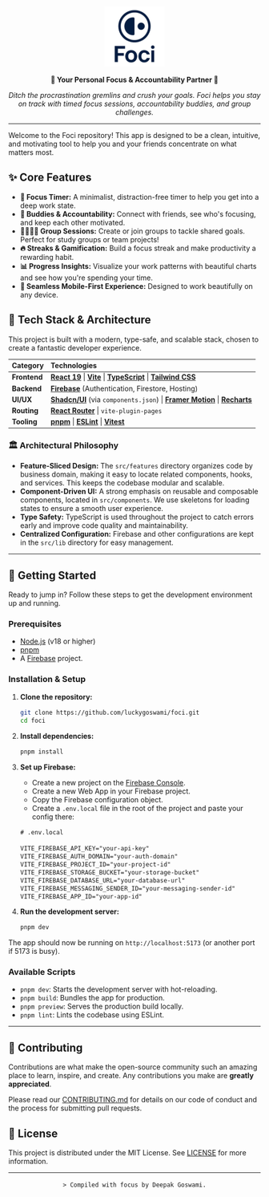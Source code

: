 <div align="center">
  <img src="public/logo.png" alt="Foci Logo" width="120px" />
  <p><strong>🎯 Your Personal Focus & Accountability Partner 🎯</strong></p>
  <p><i>Ditch the procrastination gremlins and crush your goals. Foci helps you stay on track with timed focus sessions, accountability buddies, and group challenges.</i></p>
</div>

<!-- [![Build Status](https://img.shields.io/badge/build-passing-brightgreen)](https://github.com)
[![License: MIT](https://img.shields.io/badge/License-MIT-yellow.svg)](https://opensource.org/licenses/MIT)
[![PRs Welcome](https://img.shields.io/badge/PRs-welcome-brightgreen.svg)](CONTRIBUTING.md)
[![pnpm](https://img.shields.io/badge/maintained%20with-pnpm-yellow.svg)](https://pnpm.io/) -->

---

Welcome to the Foci repository! This app is designed to be a clean, intuitive, and motivating tool to help you and your friends concentrate on what matters most.

## ✨ Core Features

- **🎯 Focus Timer:** A minimalist, distraction-free timer to help you get into a deep work state.
- **🤝 Buddies & Accountability:** Connect with friends, see who's focusing, and keep each other motivated.
- **👨‍👩‍👧‍👦 Group Sessions:** Create or join groups to tackle shared goals. Perfect for study groups or team projects!
- **🔥 Streaks & Gamification:** Build a focus streak and make productivity a rewarding habit.
- **📊 Progress Insights:** Visualize your work patterns with beautiful charts and see how you're spending your time.
- **📱 Seamless Mobile-First Experience:** Designed to work beautifully on any device.

## 🚀 Tech Stack & Architecture

This project is built with a modern, type-safe, and scalable stack, chosen to create a fantastic developer experience.

| Category     | Technologies                                                                                                                                                               |
| :----------- | :------------------------------------------------------------------------------------------------------------------------------------------------------------------------- |
| **Frontend** | [**React 19**](https://react.dev/) \| [**Vite**](https://vitejs.dev/) \| [**TypeScript**](https://www.typescriptlang.org/) \| [**Tailwind CSS**](https://tailwindcss.com/) |
| **Backend**  | [**Firebase**](https://firebase.google.com/) (Authentication, Firestore, Hosting)                                                                                          |
| **UI/UX**    | [**Shadcn/UI**](https://ui.shadcn.com/) (via `components.json`) \| [**Framer Motion**](https://www.framer.com/motion/) \| [**Recharts**](https://recharts.org/)            |
| **Routing**  | [**React Router**](https://reactrouter.com/) \| `vite-plugin-pages`                                                                                                        |
| **Tooling**  | [**pnpm**](https://pnpm.io/) \| [**ESLint**](https://eslint.org/) \| [**Vitest**](https://vitest.dev/)                                                                     |

### 🏛️ Architectural Philosophy

- **Feature-Sliced Design:** The `src/features` directory organizes code by business domain, making it easy to locate related components, hooks, and services. This keeps the codebase modular and scalable.
- **Component-Driven UI:** A strong emphasis on reusable and composable components, located in `src/components`. We use skeletons for loading states to ensure a smooth user experience.
- **Type Safety:** TypeScript is used throughout the project to catch errors early and improve code quality and maintainability.
- **Centralized Configuration:** Firebase and other configurations are kept in the `src/lib` directory for easy management.

---

## 🏁 Getting Started

Ready to jump in? Follow these steps to get the development environment up and running.

### Prerequisites

- [Node.js](https://nodejs.org/) (v18 or higher)
- [pnpm](https://pnpm.io/installation)
- A [Firebase](https://firebase.google.com/) project.

### Installation & Setup

1.  **Clone the repository:**

    ```bash
    git clone https://github.com/luckygoswami/foci.git
    cd foci
    ```

2.  **Install dependencies:**

    ```bash
    pnpm install
    ```

3.  **Set up Firebase:**

    - Create a new project on the [Firebase Console](https://console.firebase.google.com/).
    - Create a new Web App in your Firebase project.
    - Copy the Firebase configuration object.
    - Create a `.env.local` file in the root of the project and paste your config there:

    ```env
    # .env.local

    VITE_FIREBASE_API_KEY="your-api-key"
    VITE_FIREBASE_AUTH_DOMAIN="your-auth-domain"
    VITE_FIREBASE_PROJECT_ID="your-project-id"
    VITE_FIREBASE_STORAGE_BUCKET="your-storage-bucket"
    VITE_FIREBASE_DATABASE_URL="your-database-url"
    VITE_FIREBASE_MESSAGING_SENDER_ID="your-messaging-sender-id"
    VITE_FIREBASE_APP_ID="your-app-id"
    ```

4.  **Run the development server:**
    ```bash
    pnpm dev
    ```

The app should now be running on `http://localhost:5173` (or another port if 5173 is busy).

### Available Scripts

- `pnpm dev`: Starts the development server with hot-reloading.
- `pnpm build`: Bundles the app for production.
- `pnpm preview`: Serves the production build locally.
- `pnpm lint`: Lints the codebase using ESLint.

---

## 🤝 Contributing

Contributions are what make the open-source community such an amazing place to learn, inspire, and create. Any contributions you make are **greatly appreciated**.

Please read our [CONTRIBUTING.md](CONTRIBUTING.md) for details on our code of conduct and the process for submitting pull requests.

## 📜 License

This project is distributed under the MIT License. See [LICENSE](LICENSE) for more information.

---

<div align="center">
  <code>> Compiled with focus by Deepak Goswami.</code>
</div>
